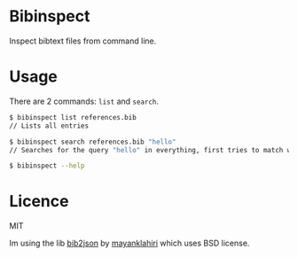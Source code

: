 Bibinspect
=============

Inspect bibtext files from command line. 

# Usage
There are 2 commands: `list` and `search`.

```bash
$ bibinspect list references.bib
// Lists all entries

$ bibinspect search references.bib "hello"
// Searches for the query "hello" in everything, first tries to match with key and short (4 chars) sha1 of key
```

```bash
$ bibinspect --help
```

# Licence
MIT

Im using the lib [bib2json](https://github.com/mayanklahiri/bib2json) by [mayanklahiri](https://github.com/mayanklahiri) which uses BSD license. 